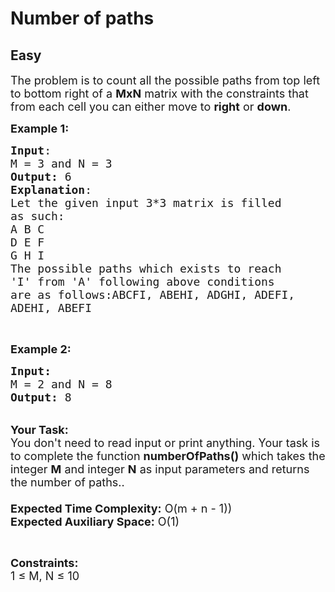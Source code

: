 # Number of paths
## Easy
<div class="problems_problem_content__Xm_eO"><p><span style="font-size:18px">The problem is to count all the possible paths from top left to bottom right of a <strong>MxN</strong>&nbsp;matrix with the constraints that from each cell you can either move to <strong>right</strong> or <strong>down</strong>.</span></p>

<p><span style="font-size:18px"><strong>Example 1:</strong></span></p>

<pre style="position: relative;"><span style="font-size:18px"><strong>Input</strong>:
M = 3 and N = 3
<strong>Output:</strong>&nbsp;6
<strong>Explanation</strong>:
Let the given input 3*3 matrix is filled 
as such:
A B C
D E F
G H I
The possible paths which exists to reach 
'I' from 'A' following above conditions 
are as follows:ABCFI, ABEHI, ADGHI, ADEFI, 
ADEHI, ABEFI
</span><div class="open_grepper_editor" title="Edit &amp; Save To Grepper"></div></pre>

<p>&nbsp;</p>

<p><span style="font-size:18px"><strong>Example 2:</strong></span></p>

<pre style="position: relative;"><span style="font-size:18px"><strong>Input:</strong>
M = 2 and N = 8
<strong>Output: </strong>8
</span><div class="open_grepper_editor" title="Edit &amp; Save To Grepper"></div></pre>

<p><br>
<span style="font-size:18px"><strong>Your Task:&nbsp;&nbsp;</strong><br>
You don't need to read input or print anything. Your task is to complete the function&nbsp;<strong>numberOfPaths()</strong>&nbsp;which takes the integer <strong>M</strong> and integer <strong>N</strong>&nbsp;as input parameters and returns the number of paths..<br>
<br>
<strong>Expected Time Complexity:</strong> O(m + n - 1))<br>
<strong>Expected Auxiliary Space:</strong> O(1)</span></p>

<p>&nbsp;</p>

<p><span style="font-size:18px"><strong>Constraints:</strong></span><br>
<span style="font-size:18px">1 ≤ M, N&nbsp;≤ 10</span></p>
</div>